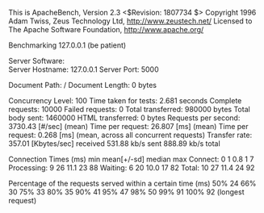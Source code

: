 This is ApacheBench, Version 2.3 <$Revision: 1807734 $>
Copyright 1996 Adam Twiss, Zeus Technology Ltd, http://www.zeustech.net/
Licensed to The Apache Software Foundation, http://www.apache.org/

Benchmarking 127.0.0.1 (be patient)


Server Software:        
Server Hostname:        127.0.0.1
Server Port:            5000

Document Path:          /
Document Length:        0 bytes

Concurrency Level:      100
Time taken for tests:   2.681 seconds
Complete requests:      10000
Failed requests:        0
Total transferred:      980000 bytes
Total body sent:        1460000
HTML transferred:       0 bytes
Requests per second:    3730.43 [#/sec] (mean)
Time per request:       26.807 [ms] (mean)
Time per request:       0.268 [ms] (mean, across all concurrent requests)
Transfer rate:          357.01 [Kbytes/sec] received
                        531.88 kb/s sent
                        888.89 kb/s total

Connection Times (ms)
              min  mean[+/-sd] median   max
Connect:        0    1   0.8      1       7
Processing:     9   26  11.1     23      88
Waiting:        6   20  10.0     17      82
Total:         10   27  11.4     24      92

Percentage of the requests served within a certain time (ms)
  50%     24
  66%     30
  75%     33
  80%     35
  90%     41
  95%     47
  98%     50
  99%     91
 100%     92 (longest request)
